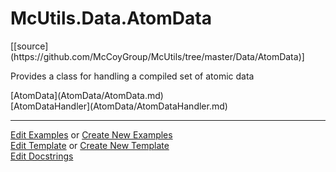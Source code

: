 # <a id="McUtils.Data.AtomData">McUtils.Data.AtomData</a> 
<div class="docs-source-link" markdown="1">
[[source](https://github.com/McCoyGroup/McUtils/tree/master/Data/AtomData)]
</div>
    
Provides a class for handling a compiled set of atomic data

<div class="container alert alert-secondary bg-light">
  <div class="row">
   <div class="col" markdown="1">
[AtomData](AtomData/AtomData.md)   
</div>
   <div class="col" markdown="1">
[AtomDataHandler](AtomData/AtomDataHandler.md)   
</div>
   <div class="col" markdown="1">
   
</div>
</div>
</div>







___

[Edit Examples](https://github.com/McCoyGroup/McUtils/edit/master/ci/examples/McUtils/Data/AtomData.md) or 
[Create New Examples](https://github.com/McCoyGroup/McUtils/new/master/?filename=ci/examples/McUtils/Data/AtomData.md) <br/>
[Edit Template](https://github.com/McCoyGroup/McUtils/edit/master/ci/docs/McUtils/Data/AtomData.md) or 
[Create New Template](https://github.com/McCoyGroup/McUtils/new/master/?filename=ci/docs/templates/McUtils/Data/AtomData.md) <br/>
[Edit Docstrings](https://github.com/McCoyGroup/McUtils/edit/master/Data/AtomData/__init__.py?message=Update%20Docs)